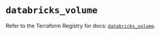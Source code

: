 # `databricks_volume`

Refer to the Terraform Registry for docs: [`databricks_volume`](https://registry.terraform.io/providers/databricks/databricks/1.56.0/docs/resources/volume).
